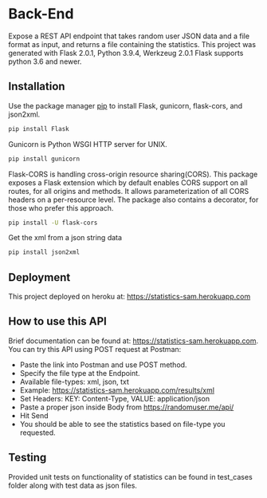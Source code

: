 # Back-End

Expose a REST API endpoint that takes random user JSON data and a file format as input, and returns a file containing the statistics.
This project was generated with Flask 2.0.1, Python 3.9.4, Werkzeug 2.0.1
Flask supports python 3.6 and newer.

## Installation

Use the package manager [pip](https://pip.pypa.io/en/stable/) to install Flask, gunicorn, flask-cors, and json2xml.

```bash
pip install Flask
```
Gunicorn is Python WSGI HTTP server for UNIX.
```bash
pip install gunicorn
```
Flask-CORS is handling cross-origin resource sharing(CORS). This package exposes a Flask extension which by default enables CORS support on all routes, for all origins and methods. It allows parameterization of all CORS headers on a per-resource level. The package also contains a decorator, for those who prefer this approach.
```bash
pip install -U flask-cors
```
Get the xml from a json string data
```bash
pip install json2xml
```
## Deployment
This project deployed on heroku at: https://statistics-sam.herokuapp.com

## How to use this API
Brief documentation can be found at: https://statistics-sam.herokuapp.com. You can try this API using POST request at Postman:
* Paste the link into Postman and use POST method.
* Specify the file type at the Endpoint.
* Available file-types: xml, json, txt
* Example: https://statistics-sam.herokuapp.com/results/xml
* Set Headers: KEY: Content-Type, VALUE: application/json
* Paste a proper json inside Body from https://randomuser.me/api/
* Hit Send
* You should be able to see the statistics based on file-type you requested.

## Testing
Provided unit tests on functionality of statistics can be found in test_cases folder along with test data as json files.



